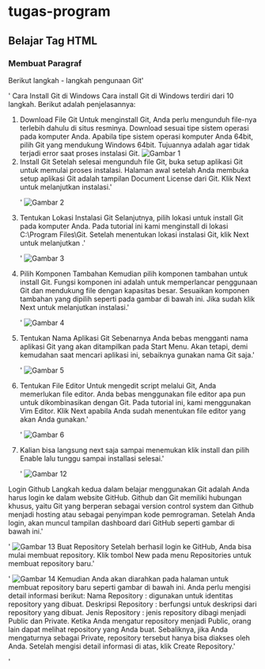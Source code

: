  # tugas-program
 ## Belajar Tag HTML

 ### Membuat Paragraf
 Berikut langkah - langkah pengunaan Git'<p>'
 Cara Install Git di Windows
Cara install Git di Windows terdiri dari 10 langkah. Berikut adalah penjelasannya:

1. Download File Git
Untuk menginstall Git, Anda perlu mengunduh file-nya terlebih dahulu di situs resminya. Download sesuai tipe sistem operasi pada komputer Anda. Apabila tipe sistem operasi komputer Anda 64bit,  pilih Git yang mendukung Windows 64bit. Tujuannya adalah agar tidak terjadi error saat proses instalasi Git.
 ![Gambar 1](screenshoot/sss1.png)
2. Install Git
Setelah selesai mengunduh file Git, buka setup aplikasi Git untuk memulai proses instalasi. Halaman awal setelah Anda membuka setup aplikasi Git adalah tampilan Document License dari Git. Klik Next untuk melanjutkan instalasi.'<p>'
 ![Gambar 2](screenshoot/sss2.png)
3. Tentukan Lokasi Instalasi Git
Selanjutnya, pilih lokasi untuk install Git pada komputer Anda. Pada tutorial ini kami menginstall di lokasi C:\Program Files\Git. Setelah menentukan lokasi instalasi Git, klik Next untuk melanjutkan .'<p>'
 ![Gambar 3](screenshoot/sss3.png)
 4. Pilih Komponen Tambahan
Kemudian pilih komponen tambahan untuk install Git. Fungsi komponen ini adalah untuk memperlancar penggunaan Git dan mendukung file dengan kapasitas besar. Sesuaikan komponen tambahan yang dipilih seperti pada gambar di bawah ini. Jika sudah klik Next untuk melanjutkan instalasi.'<p>'
 ![Gambar 4](screenshoot/sss4.png)
5. Tentukan Nama Aplikasi Git
Sebenarnya Anda bebas mengganti nama aplikasi Git yang akan ditampilkan pada Start Menu. Akan tetapi, demi kemudahan saat mencari aplikasi ini, sebaiknya gunakan nama Git saja.'<p>'
 ![Gambar 5](screenshoot/sss5.png)  
 6. Tentukan File Editor
Untuk mengedit script melalui Git, Anda memerlukan file editor. Anda bebas menggunakan file editor apa pun untuk dikombinasikan dengan Git. Pada tutorial ini, kami menggunakan Vim Editor. Klik Next apabila Anda sudah menentukan file editor yang akan Anda gunakan.'<p>'
 ![Gambar 6](screenshoot/sss6.png)
 7. Kalian bisa langsung next saja sampai menemukan klik install dan pilih Enable lalu tunggu sampai installasi selesai.'<p>'
 ![Gambar 12](screenshoot/sss12.png)
 
 Login Github
Langkah kedua dalam belajar menggunakan Git adalah Anda harus login ke dalam website GitHub. Github dan Git memiliki hubungan khusus, yaitu Git yang berperan sebagai version control system dan Github menjadi hosting atau sebagai penyimpan kode pemrograman.
Setelah Anda login, akan muncul tampilan dashboard dari GitHub seperti  gambar di bawah ini.'<p>'
 ![Gambar 13](screenshoot/ss2.png)
 Buat Repository
Setelah berhasil login ke GitHub, Anda bisa mulai membuat repository. Klik tombol New pada menu Repositories untuk membuat repository baru.'<p>'
 ![Gambar 14](screenshoot/ss3.png)
 Kemudian Anda akan diarahkan pada halaman untuk membuat repository baru seperti gambar di bawah ini.
Anda perlu mengisi detail informasi berikut:
Nama Repository : digunakan untuk identitas repository yang dibuat.
Deskripsi Repository : berfungsi untuk deskripsi dari repository yang dibuat.
Jenis Repository   : jenis repository  dibagi menjadi Public dan Private. Ketika Anda mengatur repository menjadi Public, orang lain dapat melihat repository yang Anda buat. Sebaliknya, jika Anda mengaturnya sebagai Private, repository tersebut hanya bisa diakses oleh Anda.
Setelah mengisi detail informasi di atas, klik Create Repository.'<p>'